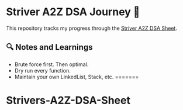 # Striver A2Z DSA Journey 🚀

This repository tracks my progress through the [Striver A2Z DSA Sheet](https://takeuforward.org/strivers-a2z-dsa-course/strivers-a2z-dsa-course-sheet-2/).

## 🔍 Notes and Learnings
- Brute force first. Then optimal.
- Dry run every function.
- Maintain your own LinkedList, Stack, etc.
=======
# Strivers-A2Z-DSA-Sheet
